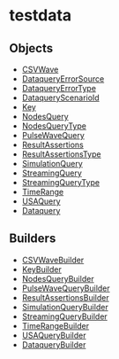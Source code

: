 # <span class="badge package-variant-dataquery"></span> testdata

## Objects

 * <span class="badge object-type-class"></span> [CSVWave](./object-CSVWave.md)
 * <span class="badge object-type-enum"></span> [DataqueryErrorSource](./object-DataqueryErrorSource.md)
 * <span class="badge object-type-enum"></span> [DataqueryErrorType](./object-DataqueryErrorType.md)
 * <span class="badge object-type-enum"></span> [DataqueryScenarioId](./object-DataqueryScenarioId.md)
 * <span class="badge object-type-class"></span> [Key](./object-Key.md)
 * <span class="badge object-type-class"></span> [NodesQuery](./object-NodesQuery.md)
 * <span class="badge object-type-enum"></span> [NodesQueryType](./object-NodesQueryType.md)
 * <span class="badge object-type-class"></span> [PulseWaveQuery](./object-PulseWaveQuery.md)
 * <span class="badge object-type-class"></span> [ResultAssertions](./object-ResultAssertions.md)
 * <span class="badge object-type-enum"></span> [ResultAssertionsType](./object-ResultAssertionsType.md)
 * <span class="badge object-type-class"></span> [SimulationQuery](./object-SimulationQuery.md)
 * <span class="badge object-type-class"></span> [StreamingQuery](./object-StreamingQuery.md)
 * <span class="badge object-type-enum"></span> [StreamingQueryType](./object-StreamingQueryType.md)
 * <span class="badge object-type-class"></span> [TimeRange](./object-TimeRange.md)
 * <span class="badge object-type-class"></span> [USAQuery](./object-USAQuery.md)
 * <span class="badge object-type-class"></span> [Dataquery](./object-Dataquery.md)
## Builders

 * <span class="badge builder"></span> [CSVWaveBuilder](./builder-CSVWaveBuilder.md)
 * <span class="badge builder"></span> [KeyBuilder](./builder-KeyBuilder.md)
 * <span class="badge builder"></span> [NodesQueryBuilder](./builder-NodesQueryBuilder.md)
 * <span class="badge builder"></span> [PulseWaveQueryBuilder](./builder-PulseWaveQueryBuilder.md)
 * <span class="badge builder"></span> [ResultAssertionsBuilder](./builder-ResultAssertionsBuilder.md)
 * <span class="badge builder"></span> [SimulationQueryBuilder](./builder-SimulationQueryBuilder.md)
 * <span class="badge builder"></span> [StreamingQueryBuilder](./builder-StreamingQueryBuilder.md)
 * <span class="badge builder"></span> [TimeRangeBuilder](./builder-TimeRangeBuilder.md)
 * <span class="badge builder"></span> [USAQueryBuilder](./builder-USAQueryBuilder.md)
 * <span class="badge builder"></span> [DataqueryBuilder](./builder-DataqueryBuilder.md)
